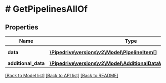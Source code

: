 # # GetPipelinesAllOf

## Properties

Name | Type | Description | Notes
------------ | ------------- | ------------- | -------------
**data** | [**\Pipedrive\versions\v2\Model\PipelineItem[]**](PipelineItem.md) | Pipelines array | [optional]
**additional_data** | [**\Pipedrive\versions\v2\Model\AdditionalDataWithCursorPagination**](.md) |  | [optional]

[[Back to Model list]](../README.md#documentation-for-models) [[Back to API list]](../README.md#documentation-for-api-endpoints) [[Back to README]](../README.md)
